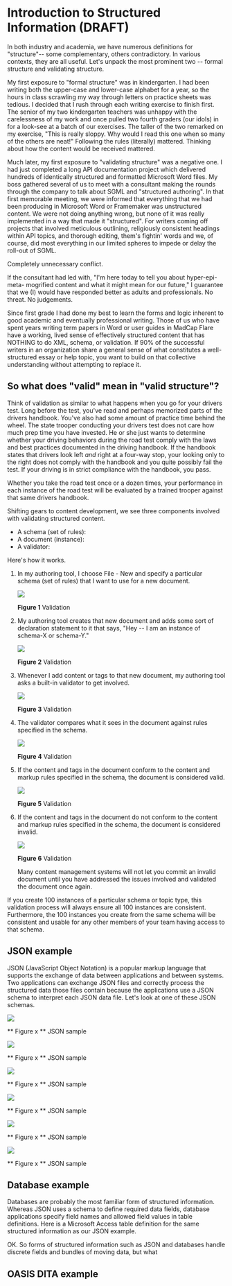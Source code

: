 # Introduction to Structured Information (DRAFT)

In both industry and academia, we have numerous definitions for "structure"-- some complementary, others contradictory. In various contexts, they are all useful. Let's unpack the most prominent two -- formal structure and validating structure.   

My first exposure to "formal structure" was in kindergarten. I had been writing both the upper-case and lower-case alphabet for a year, so the hours in class scrawling my way through letters on practice sheets was tedious. I decided that I rush through each writing exercise to finish first. The senior of my two kindergarten teachers was unhappy with the carelessness of my work and once pulled two fourth graders (our idols) in for a look-see at a batch of our exercises. The taller of the two remarked on my exercise, "This is really sloppy. Why would I read this one when so many of the others are neat!" Following the rules (literally) mattered. Thinking about how the content would be received mattered.  

Much later, my first exposure to "validating structure" was a negative one. I had just completed a long API documentation project which delivered hundreds of identically structured and formatted Microsoft Word files. My boss gathered several of us to meet with a consultant making the rounds through the company to talk about SGML and "structured authoring". In that first memorable meeting, we were informed that everything that we had been producing in Microsoft Word or Framemaker was unstructured content. We were not doing anything wrong, but none of it was really implemented in a way that made it "structured". For writers coming off projects that involved meticulous outlining, religiously consistent headings within API topics, and thorough editing, them's fightin' words and we, of course, did most everything in our limited spheres to impede or delay the roll-out of SGML. 

Completely unnecessary conflict.

If the consultant had led with, "I'm here today to tell you about hyper-epi-meta- mogrified content and what it might mean for our future," I guarantee that we (I) would have responded better as adults and professionals. No threat. No judgements. 

Since first grade I had done my best to learn the forms and logic inherent to good academic and eventually professional writing. Those of us who have spent years writing term papers in Word or user guides in MadCap Flare have a working, lived sense of effectively structured content that has NOTHING to do XML, schema, or validation. If 90% of the successful writers in an organization share a general sense of what constitutes a well-structured essay or help topic, you want to build on that collective understanding without attempting to replace it.  

## So what does "valid" mean in "valid structure"?

Think of validation as similar to what happens when you go for your drivers test. Long before the test, you've read and perhaps memorized parts of the drivers handbook. You've also had some amount of practice time behind the wheel. The state trooper conducting your drivers test does not care how much prep time you have invested. He or she just wants to determine whether your driving behaviors during the road test comply with the laws and best practices documented in the driving handbook. If the handbook states that drivers look left *and* right at a four-way stop, your looking only to the right does not comply with the handbook and you quite possibly fail the test. If your driving is in strict compliance with the handbook, you pass. 

Whether you take the road test once or a dozen times, your performance in each instance of the road test will be evaluated by a trained trooper against that same drivers handbook. 

Shifting gears to content development, we see three components involved with validating structured content.



* A schema (set of rules): 
* A document (instance):  
* A validator: 
  
Here's how it works.

1. In my authoring tool, I choose File - New and specify a particular schema (set of rules) that I want to use for a new document.

    ![](images/validate_01.png)

    **Figure 1** Validation
    
2. My authoring tool creates that new document and adds some sort of declaration statement to it that says, "Hey -- I am an instance of schema-X or schema-Y."

    ![](images/validate_02.png)

    **Figure 2** Validation

3. Whenever I add content or tags to that new document, my authoring tool asks a built-in validator to get involved.

    ![](images/validate_03.png)

    **Figure 3** Validation

 
4. The validator compares what it sees in the document against rules specified in the schema.

    ![](images/validate_04.png)

    **Figure 4** Validation
 
5. If the content and tags in the document conform to the content and markup rules specified in the schema, the document is considered valid.

    ![](images/validate_05.png)

    **Figure 5** Validation
  
6. If the content and tags in the document do not conform to the content and markup rules specified in the schema, the document is considered invalid. 	

    ![](images/validate_06.png)

    **Figure 6** Validation

    Many content management systems will not let you commit an invalid document until you have addressed the issues involved and validated the document once again. 

If you create 100 instances of a particular schema or topic type, this validation process will always ensure all 100 instances are consistent. Furthermore, the 100 instances you create from the same schema will be consistent and usable for any other members of your team having access to that schema.  

## JSON example

JSON (JavaScript Object Notation) is a popular markup language that supports the exchange of data between applications and between systems. Two applications can exchange JSON files and correctly process the structured data those files contain because the applications use a JSON schema to interpret each JSON data file. Let's look at one of these JSON schemas.

 

![](images/json_04.png)

** Figure x ** JSON sample

![](images/json_05.png)

** Figure x ** JSON sample

![](images/json_06.png)

** Figure x ** JSON sample

![](images/json_07.png)

** Figure x ** JSON sample

![](images/json_08.png)

** Figure x ** JSON sample

![](images/json_09.png)

** Figure x ** JSON sample


## Database example

Databases are probably the most familiar form of structured information. Whereas JSON uses a schema to define required data fields, database applications specify field names and allowed field values in table definitions. Here is a Microsoft Access table definition for the same structured information as our JSON example.   


OK. So forms of structured information such as JSON and databases handle discrete fields and bundles of moving data, but what  


## OASIS DITA example








